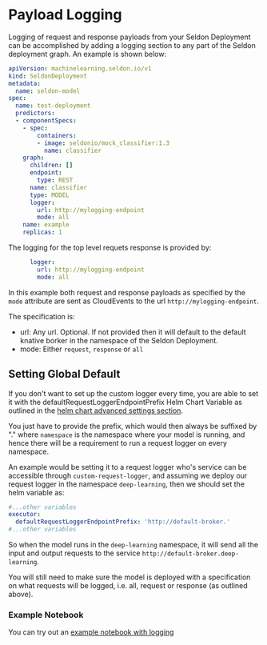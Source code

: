 # Payload Logging

Logging of request and response payloads from your Seldon Deployment can be accomplished by adding a logging section to any part of the Seldon deployment graph. An example is shown below:

```yaml
apiVersion: machinelearning.seldon.io/v1
kind: SeldonDeployment
metadata:
  name: seldon-model
spec:
  name: test-deployment
  predictors:
  - componentSpecs:
    - spec:
        containers:
        - image: seldonio/mock_classifier:1.3
          name: classifier
    graph:
      children: []
      endpoint:
        type: REST
      name: classifier
      type: MODEL
      logger:
        url: http://mylogging-endpoint
        mode: all
    name: example
    replicas: 1

```

The logging for the top level requets response is provided by:

```yaml
      logger:
        url: http://mylogging-endpoint
        mode: all
```

In this example both request and response payloads as specified by the `mode` attribute are sent as CloudEvents to the url `http://mylogging-endpoint`.

The specification is:

 * url: Any url. Optional. If not provided then it will default to the default knative borker in the namespace of the Seldon Deployment.
 * mode: Either `request`, `response` or `all`

## Setting Global Default

If you don't want to set up the custom logger every time, you are able to set it with the defaultRequestLoggerEndpointPrefix Helm Chart Variable as outlined in the [helm chart advanced settings section](../reference/helm.rst). 

You just have to provide the prefix, which would then always be suffixed by ".<namespace>" where `namespace` is the namespace where your model is running, and hence there will be a requirement to run a request logger on every namespace.

An example would be setting it to a request logger who's service can be accessible through `custom-request-logger`, and assuming we deploy our request logger in the namespace `deep-learning`, then we should set the helm variable as:

```yaml
#...other variables
executor:
  defaultRequestLoggerEndpointPrefix: 'http://default-broker.'
#...other variables
```

So when the model runs in the `deep-learning` namespace, it will send all the input and output requests to the service `http://default-broker.deep-learning`.

You will still need to make sure the model is deployed with a specification on what requests will be logged, i.e. all, request or response (as outlined above).


### Example Notebook

You can try out an [example notebook with logging](../examples/payload_logging.html)


